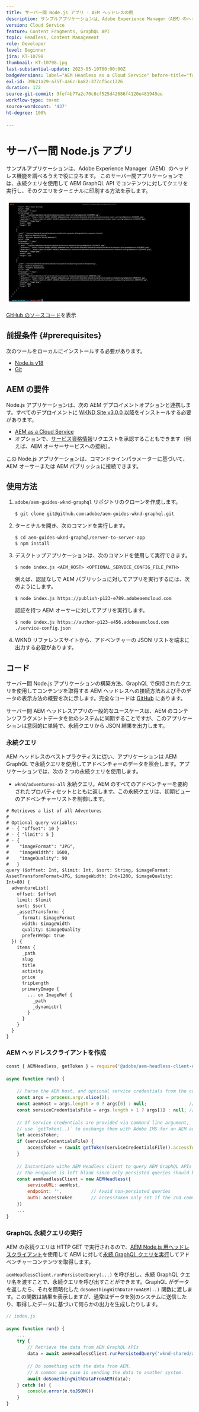 ```yaml
---
title: サーバー間 Node.js アプリ - AEM ヘッドレスの例
description: サンプルアプリケーションは、Adobe Experience Manager（AEM）のヘッドレス機能を調べるうえで役に立ちます。 このサーバー側 Node.js アプリケーションは、永続クエリを使用して AEM GraphQL API でコンテンツを照会する方法を示しています。
version: Cloud Service
feature: Content Fragments, GraphQL API
topic: Headless, Content Management
role: Developer
level: Beginner
jira: KT-10798
thumbnail: KT-10798.jpg
last-substantial-update: 2023-05-10T00:00:00Z
badgeVersions: label="AEM Headless as a Cloud Service" before-title="false"
exl-id: 39b21a29-a75f-4a6c-ba82-377cf5cc1726
duration: 172
source-git-commit: 9fef4b77a2c70c8cf525d42686f4120e481945ee
workflow-type: tm+mt
source-wordcount: '437'
ht-degree: 100%

---
```


# サーバー間 Node.js アプリ

サンプルアプリケーションは、Adobe Experience Manager（AEM）のヘッドレス機能を調べるうえで役に立ちます。 このサーバー間アプリケーションでは、永続クエリを使用して AEM GraphQL API でコンテンツに対してクエリを実行し、そのクエリをターミナルに印刷する方法を示します。

![AEM ヘッドレスを備えたサーバー間 Node.js アプリ](./assets/server-to-server-app/server-to-server-app.png)

[GitHub のソースコード](https://github.com/adobe/aem-guides-wknd-graphql/tree/main/server-to-server)を表示

## 前提条件 {#prerequisites}

次のツールをローカルにインストールする必要があります。

+ [Node.js v18](https://nodejs.org/ja)
+ [Git](https://git-scm.com/)

## AEM の要件

Node.js アプリケーションは、次の AEM デプロイメントオプションと連携します。すべてのデプロイメントに [WKND Site v3.0.0 以降](https://github.com/adobe/aem-guides-wknd/releases/latest)をインストールする必要があります。

+ [AEM as a Cloud Service](https://experienceleague.adobe.com/docs/experience-manager-cloud-service/content/implementing/deploying/overview.html?lang=ja)
+ オプションで、[サービス資格情報](https://experienceleague.adobe.com/docs/experience-manager-cloud-service/content/implementing/developing/generating-access-tokens-for-server-side-apis.html?lang=ja)リクエストを承認することもできます（例えば、AEM オーサーサービスへの接続）。

この Node.js アプリケーションは、コマンドラインパラメーターに基づいて、AEM オーサーまたは AEM パブリッシュに接続できます。

## 使用方法

1. `adobe/aem-guides-wknd-graphql` リポジトリのクローンを作成します。

   ```shell
   $ git clone git@github.com:adobe/aem-guides-wknd-graphql.git
   ```

1. ターミナルを開き、次のコマンドを実行します。

   ```shell
   $ cd aem-guides-wknd-graphql/server-to-server-app
   $ npm install
   ```

1. デスクトップアプリケーションは、次のコマンドを使用して実行できます。

   ```
   $ node index.js <AEM_HOST> <OPTIONAL_SERVICE_CONFIG_FILE_PATH>
   ```

   例えば、認証なしで AEM パブリッシュに対してアプリを実行するには、次のようにします。

   ```shell
   $ node index.js https://publish-p123-e789.adobeaemcloud.com
   ```

   認証を持つ AEM オーサーに対してアプリを実行します。

   ```shell
   $ node index.js https://author-p123-e456.adobeaemcloud.com ./service-config.json
   ```

1. WKND リファレンスサイトから、アドベンチャーの JSON リストを端末に出力する必要があります。

## コード

サーバー間 Node.js アプリケーションの構築方法、GraphQL で保持されたクエリを使用してコンテンツを取得する AEM ヘッドレスへの接続方法およびそのデータの表示方法の概要を次に示します。完全なコードは [GitHub](https://github.com/adobe/aem-guides-wknd-graphql/tree/main/server-to-server) にあります。

サーバー間 AEM ヘッドレスアプリの一般的なユースケースは、AEM のコンテンツフラグメントデータを他のシステムに同期することですが、このアプリケーションは意図的に単純で、永続クエリから JSON 結果を出力します。

### 永続クエリ

AEM ヘッドレスのベストプラクティスに従い、アプリケーションは AEM GraphQL で永続クエリを使用してアドベンチャーのデータを照会します。アプリケーションでは、次の 2 つの永続クエリを使用します。

+ `wknd/adventures-all` 永続クエリ。AEM のすべてのアドベンチャーを要約されたプロパティセットとともに返します。この永続クエリは、初期ビューのアドベンチャーリストを制御します。

```
# Retrieves a list of all Adventures
#
# Optional query variables:
# - { "offset": 10 }
# - { "limit": 5 }
# - { 
#    "imageFormat": "JPG",
#    "imageWidth": 1600,
#    "imageQuality": 90 
#   }
query ($offset: Int, $limit: Int, $sort: String, $imageFormat: AssetTransformFormat=JPG, $imageWidth: Int=1200, $imageQuality: Int=80) {
  adventureList(
    offset: $offset
    limit: $limit
    sort: $sort
    _assetTransform: {
      format: $imageFormat
      width: $imageWidth
      quality: $imageQuality
      preferWebp: true
  }) {
    items {
      _path
      slug
      title
      activity
      price
      tripLength
      primaryImage {
        ... on ImageRef {
          _path
          _dynamicUrl
        }
      }
    }
  }
}
```

### AEM ヘッドレスクライアントを作成

```javascript
const { AEMHeadless, getToken } = require('@adobe/aem-headless-client-nodejs');

async function run() { 

    // Parse the AEM host, and optional service credentials from the command line arguments
    const args = process.argv.slice(2);
    const aemHost = args.length > 0 ? args[0] : null;                // Example: https://author-p123-e456.adobeaemcloud.com
    const serviceCredentialsFile = args.length > 1 ? args[1] : null; // Example: ./service-config.json

    // If service credentials are provided via command line argument,
    // use `getToken(..)` to exchange them with Adobe IMS for an AEM access token 
    let accessToken;
    if (serviceCredentialsFile) {
        accessToken = (await getToken(serviceCredentialsFile)).accessToken;
    }

    // Instantiate withe AEM Headless client to query AEM GraphQL APIs
    // The endpoint is left blank since only persisted queries should be used to query AEM's GraphQL APIs
    const aemHeadlessClient = new AEMHeadless({
        serviceURL: aemHost,
        endpoint: '',           // Avoid non-persisted queries
        auth: accessToken       // accessToken only set if the 2nd command line parameter is set
    })
    ...
}
```


### GraphQL 永続クエリの実行

AEM の永続クエリは HTTP GET で実行されるので、[AEM Node.js 用ヘッドレスクライアント](https://github.com/adobe/aem-headless-client-nodejs)を使用して AEM に対して[永続 GraphQL クエリを実行](https://github.com/adobe/aem-headless-client-nodejs#within-asyncawait)してアドベンチャーコンテンツを取得します。

`aemHeadlessClient.runPersistedQuery(...)` を呼び出し、永続 GraphQL クエリ名を渡すことで、永続クエリを呼び出すことができます。GraphQL がデータを返したら、それを簡略化した `doSomethingWithDataFromAEM(..)` 関数に渡します。この関数は結果を表示しますが、通常はデータを別のシステムに送信したり、取得したデータに基づいて何らかの出力を生成したりします。

```js
// index.js

async function run() { 
    ...
    try {
        // Retrieve the data from AEM GraphQL APIs
        data = await aemHeadlessClient.runPersistedQuery('wknd-shared/adventures-all')
        
        // Do something with the data from AEM. 
        // A common use case is sending the data to another system.
        await doSomethingWithDataFromAEM(data);
    } catch (e) {
        console.error(e.toJSON())
    }
}
```
